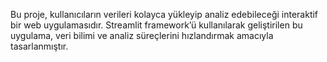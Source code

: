 Bu proje, kullanıcıların verileri kolayca yükleyip analiz edebileceği interaktif bir web uygulamasıdır. Streamlit framework’ü kullanılarak geliştirilen bu uygulama, veri bilimi ve analiz süreçlerini hızlandırmak amacıyla tasarlanmıştır.
